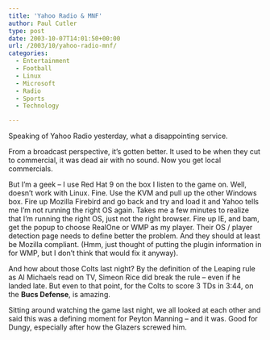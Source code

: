 ```yaml
---
title: 'Yahoo Radio & MNF'
author: Paul Cutler
type: post
date: 2003-10-07T14:01:50+00:00
url: /2003/10/yahoo-radio-mnf/
categories:
  - Entertainment
  - Football
  - Linux
  - Microsoft
  - Radio
  - Sports
  - Technology

---
```

Speaking of Yahoo Radio yesterday, what a disappointing service.

From a broadcast perspective, it&#8217;s gotten better. It used to be when they cut to commercial, it was dead air with no sound. Now you get local commercials.

But I&#8217;m a geek &#8211; I use Red Hat 9 on the box I listen to the game on. Well, doesn&#8217;t work with Linux. Fine. Use the KVM and pull up the other Windows box. Fire up Mozilla Firebird and go back and try and load it and Yahoo tells me I&#8217;m not running the right OS again. Takes me a few minutes to realize that I&#8217;m running the right OS, just not the right browser. Fire up IE, and bam, get the popup to choose RealOne or WMP as my player. Their OS / player detection page needs to define better the problem. And they should at least be Mozilla compliant. (Hmm, just thought of putting the plugin information in for WMP, but I don&#8217;t think that would fix it anyway).

And how about those Colts last night? By the definition of the Leaping rule as Al Michaels read on TV, Simeon Rice did break the rule &#8211; even if he landed late. But even to that point, for the Colts to score 3 TDs in 3:44, on the **Bucs Defense**, is amazing.

Sitting around watching the game last night, we all looked at each other and said this was a defining moment for Peyton Manning &#8211; and it was. Good for Dungy, especially after how the Glazers screwed him.